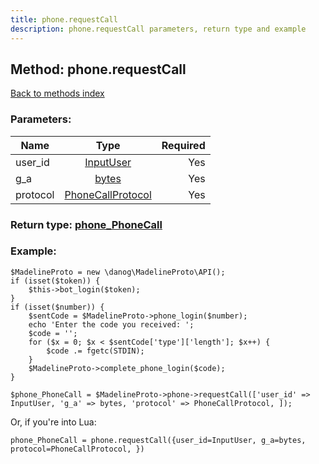 ```yaml
---
title: phone.requestCall
description: phone.requestCall parameters, return type and example
---
```

## Method: phone.requestCall  
[Back to methods index](index.md)


### Parameters:

| Name     |    Type       | Required |
|----------|:-------------:|---------:|
|user\_id|[InputUser](../types/InputUser.md) | Yes|
|g\_a|[bytes](../types/bytes.md) | Yes|
|protocol|[PhoneCallProtocol](../types/PhoneCallProtocol.md) | Yes|


### Return type: [phone\_PhoneCall](../types/phone_PhoneCall.md)

### Example:


```
$MadelineProto = new \danog\MadelineProto\API();
if (isset($token)) {
    $this->bot_login($token);
}
if (isset($number)) {
    $sentCode = $MadelineProto->phone_login($number);
    echo 'Enter the code you received: ';
    $code = '';
    for ($x = 0; $x < $sentCode['type']['length']; $x++) {
        $code .= fgetc(STDIN);
    }
    $MadelineProto->complete_phone_login($code);
}

$phone_PhoneCall = $MadelineProto->phone->requestCall(['user_id' => InputUser, 'g_a' => bytes, 'protocol' => PhoneCallProtocol, ]);
```

Or, if you're into Lua:

```
phone_PhoneCall = phone.requestCall({user_id=InputUser, g_a=bytes, protocol=PhoneCallProtocol, })
```

